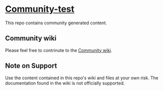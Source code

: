 # [Community-test](https://github.com/willingc/community-test)

This repo contains community generated content.

## Community wiki

Please feel free to contrinute to the [Community wiki](https://github.com/willingc/community-test/wiki).

## Note on Support

Use the content contained in this repo's wiki and files at your own risk.
The documentation found in the wiki is not officially supported.
